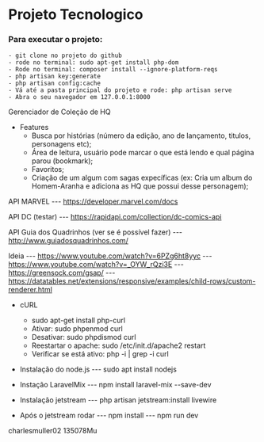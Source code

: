 # Projeto Tecnologico

### Para executar o projeto:
    - git clone no projeto do github
    - rode no terminal: sudo apt-get install php-dom
    - Rode no terminal: composer install --ignore-platform-reqs
    - php artisan key:generate
    - php artisan config:cache
    - Vá até a pasta principal do projeto e rode: php artisan serve 
    - Abra o seu navegador em 127.0.0.1:8000
    

Gerenciador de Coleção de HQ
- Features
	- Busca por histórias (número da edição, ano de lançamento, titulos, personagens etc);
	- Área de leitura, usuário pode marcar o que está lendo e qual página parou (bookmark);
	- Favoritos;
	- Criação de um algum com sagas expecíficas (ex: Cria um album do Homem-Aranha e adiciona as HQ que possui desse personagem);


API MARVEL
--- https://developer.marvel.com/docs

API DC (testar)
--- https://rapidapi.com/collection/dc-comics-api

API Guia dos Quadrinhos (ver se é possível fazer)
--- http://www.guiadosquadrinhos.com/

Ideia
--- https://www.youtube.com/watch?v=6PZg6ht8yyc
--- https://www.youtube.com/watch?v=_OYW_rQzi3E
--- https://greensock.com/gsap/
--- https://datatables.net/extensions/responsive/examples/child-rows/custom-renderer.html

- cURL 
  - sudo apt-get install php-curl
  - Ativar: sudo phpenmod curl
  - Desativar: sudo phpdismod curl
  - Reestartar o apache: sudo /etc/init.d/apache2 restart
  - Verificar se está ativo: php -i | grep -i curl

- Instalação do node.js
--- sudo apt install nodejs
- Instação LaravelMix
--- npm install laravel-mix --save-dev
- Instalação jetstream
--- php artisan jetstream:install livewire
- Após o jetstream rodar
--- npm install 
--- npm run dev

charlesmuller02
135078Mu

